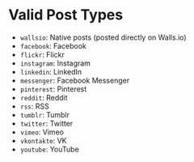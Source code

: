 # Valid Post Types

- `wallsio`: Native posts (posted directly on Walls.io)
- `facebook`: Facebook
- `flickr`: Flickr
- `instagram`: Instagram 
- `linkedin`: LinkedIn
- `messenger`: Facebook Messenger
- `pinterest`: Pinterest
- `reddit`: Reddit
- `rss`: RSS
- `tumblr`: Tumblr
- `twitter`: Twitter
- `vimeo`: Vimeo
- `vkontakte`: VK
- `youtube`: YouTube
